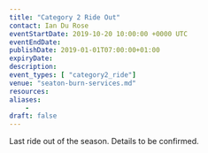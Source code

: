 ```yaml
---
title: "Category 2 Ride Out"
contact: Ian Du Rose
eventStartDate: 2019-10-20 10:00:00 +0000 UTC
eventEndDate:
publishDate: 2019-01-01T07:00:00+01:00
expiryDate:
description:
event_types: [ "category2_ride"] 
venue: "seaton-burn-services.md"
resources:
aliases:
    - 
draft: false
---
```


Last ride out of the season. Details to be confirmed.
